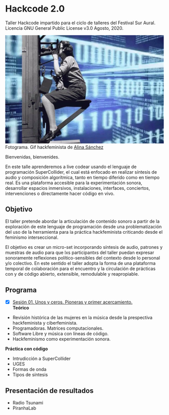 # Hackcode 2.0

Taller Hackcode impartido para el ciclo de talleres del Festival Sur Aural. 
Licencia GNU General Public License v3.0
Agosto, 2020.

![portada](https://github.com/MarianneTeixido/hackcode2.0/blob/master/img/01.jpg)
Fotograma. Gif hackfeminista de [Alina Sánchez](https://giphy.com/gifs/artist-alinasanchez-hackfeministas-idSEtVpsq0zpzKIhW1/fullscreen)

Bienvenidas, bienvenides.

En este talle aprenderemos a live codear usando el lenguaje de programación SuperCollider, el cual está enfocado en realizar síntesis de audio y composición algorítmica, tanto en tiempo diferido como en tiempo real. Es una plataforma accesible para la experimentación sonora, desarrollar espacios inmersivos, instalaciones, interfaces, conciertos, intervenciones o directamente hacer código en vivo. 

## Objetivo

El taller  pretende abordar la articulación de contenido sonoro a partir de la exploración de este lenguaje de programación desde una problematización del uso de la herramienta para la práctica hackfeminista criticando desde el feminismo interseccional. 

El objetivo es crear un micro-set incorporando síntesis de audio, patrones y muestras de audio para que lxs participantxs del taller puedan expresar sonoramente reflexiones político-sensibles del contexto desde lo personal y/o colectivo. En este sentido el taller adopta la forma de una plataforma temporal de colaboración para el encuentro y la circulación de prácticas con y de código abierto, extensible, remodulable y reapropiable. 


## Programa 

- [x] [Sesión 01. Unos y ceros. Pioneras y primer acercamiento.](https://github.com/MarianneTeixido/hackcode2.0/tree/master/sesion01/README.md)  
__Teórico__
- Revisión histórica de las mujeres en la música desde la prespectiva hackfeminista y ciberfeminista. 
- Programadoras. Matrices computacionales. 
- Software Libre y música con líneas de código.
- Hackfeminismo como experimentación sonora.  

__Práctica con código__
- Intrudicción a SuperCollider
- UGES
- Formas de onda
- Tipos de síntesis


## Presentación de resultados

- Radio Tsunami 
- PiranhaLab 




